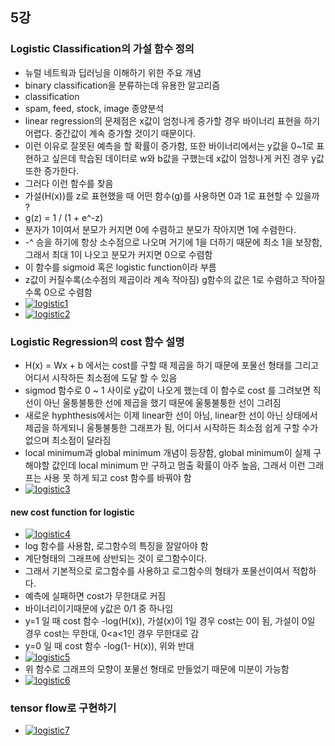 ## 5강

### Logistic Classification의 가설 함수 정의

- 뉴럴 네트웍과 딥러닝을 이해하기 위한 주요 개념
- binary classification을 분류하는데 유용한 알고리즘
- classification
 - spam, feed, stock, image 종양분석
- linear regression의 문제점은 x값이 엄청나게 증가할 경우 바이너리 표현을 하기 어렵다. 중간값이 계속 증가할 것이기 때문이다. 
- 이런 이유로 잘못된 예측을 할 확률이 증가함, 또한 바이너리에서는 y값을 0~1로 표현하고 싶은데 학습된 데이터로 w와 b값을 구했는데 x값이 엄청나게 커진 경우 y값 또한 증가한다. 
- 그러다 이런 함수를 찾음
 - 가설(H(x))를 z로 표현했을 때 어떤 함수(g)를 사용하면 0과 1로 표현할 수 있을까 ?
 - g(z) = 1 / (1 + e^-z)
 - 분자가 1이여서 분모가 커지면 0에 수렴하고 분모가 작아지면 1에 수렴한다.
 - -^ 승을 하기에 항상 소수점으로 나오며 거기에 1을 더하기 때문에 최소 1을 보장함, 그래서 최대 1이 나오고 분모가 커지면 0으로 수렴함
 - 이 함수를 sigmoid 혹은 logistic function이라 부름
 - z값이 커질수록(소수점의 제곱이라 계속 작아짐) g함수의 값은 1로 수렴하고 작아질수록 0으로 수렴함
 - [![logistic1](https://github.com/leeplay/study/blob/master/machine-learning/image/logistic1.png)]()
 - [![logistic2](https://github.com/leeplay/study/blob/master/machine-learning/image/logistic2.png)]()


### Logistic Regression의 cost 함수 설명

- H(x) = Wx + b 에서는 cost를 구할 때 제곱을 하기 때문에 포물선 형태를 그리고 어디서 시작하든 최소점에 도달 할 수 있음
- sigmod 함수로 0 ~ 1 사이로 y값이 나오게 했는데 이 함수로 cost 를 그려보면 직선이 아닌 울퉁불퉁한 선에 제곱을 했기 때문에 울퉁불퉁한 선이 그려짐
- 새로운 hyphthesis에서는 이제 linear한 선이 아님, linear한 선이 아닌 상태에서 제곱을 하게되니 울퉁불퉁한 그래프가 됨, 어디서 시작하든 최소점 쉽게 구할 수가 없으며 최소점이 달라짐
- local minimum과 global minimum 개념이 등장함, global minimum이 실제 구해야할 값인데 local minimum 만 구하고 멈출 확률이 아주 높음, 그래서 이런 그래프는 사용 못 하게 되고 cost 함수를 바꿔야 함
- [![logistic3](https://github.com/leeplay/study/blob/master/machine-learning/image/logistic3.png)]()

#### new cost function for logistic

- [![logistic4](https://github.com/leeplay/study/blob/master/machine-learning/image/logistic4.png)]()
- log 함수를 사용함, 로그함수의 특징을 잘알아야 함
- 계단형태의 그래프에 상반되는 것이  로그함수이다.  
- 그래서 기본적으로 로그함수를 사용하고 로그함수의 형태가 포물선이여서 적합하다. 
- 예측에 실패하면 cost가 무한대로 커짐
- 바이너리이기때문에 y값은 0/1 중 하나임
- y=1 일 때 cost 함수 -log(H(x)), 가설(x)이 1일 경우 cost는 0이 됨, 가설이 0일 경우 cost는 무한대, 0<a<1인 경우 무한대로 감
- y=0 일 때 cost 함수 -log(1- H(x)), 위와 반대
- [![logistic5](https://github.com/leeplay/study/blob/master/machine-learning/image/logistic5.png)]()
- 위 함수로 그래프의 모향이 포물선 형태로 만들었기 때문에 미분이 가능함
- [![logistic6](https://github.com/leeplay/study/blob/master/machine-learning/image/logistic6.png)]()

### tensor flow로 구현하기

- [![logistic7](https://github.com/leeplay/study/blob/master/machine-learning/image/logistic7.png)]()
